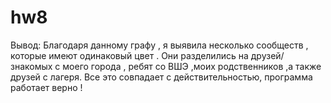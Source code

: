 # hw8

Вывод:
Благодаря данному графу , я выявила несколько сообществ , которые имеют одинаковый цвет . Они разделились на друзей/знакомых с моего города , ребят со ВШЭ ,моих родственников ,а также друзей с лагеря. Все это совпадает с действительностью, программа работает верно !
